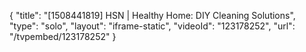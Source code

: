 {
    "title": "[1508441819] HSN | Healthy Home: DIY Cleaning Solutions",
    "type": "solo",
    "layout": "iframe-static",
    "videoId": "123178252",
    "url": "\/tvpembed\/123178252"
}